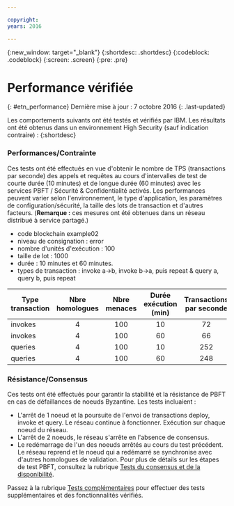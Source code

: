 ```yaml
---

copyright:
years: 2016

---
```


{:new_window: target="_blank"}
{:shortdesc: .shortdesc}
{:codeblock: .codeblock}
{:screen: .screen}
{:pre: .pre}


# Performance vérifiée
{: #etn_performance}
Dernière mise à jour : 7 octobre 2016
{: .last-updated}

Les comportements suivants ont été testés et vérifiés par IBM. 
Les résultats ont été obtenus dans un environnement High Security (sauf indication contraire) :
{:shortdesc}

### Performances/Contrainte

Ces tests ont été effectués en vue d'obtenir le nombre de TPS (transactions par seconde) des appels et requêtes au cours d'intervalles de test de courte durée (10 minutes) et de longue durée (60 minutes) avec les services PBFT / Sécurité & Confidentialité activés.  Les performances peuvent varier selon l'environnement, le type d'application, les paramètres de configuration/sécurité, la taille des lots de transaction et d'autres facteurs.  (**Remarque :** ces mesures ont été obtenues dans un réseau distribué à service partagé.)

- code blockchain example02
- niveau de consignation : error
- nombre d'unités d'exécution : 100
- taille de lot : 1000
- durée : 10 minutes et 60 minutes.
- types de transaction : invoke a->b, invoke b->a, puis repeat & query a, query b, puis repeat

| Type transaction | Nbre homologues | Nbre menaces | Durée exécution (min) | Transactions par seconde |
| ---------- |:-------:|:-----:|:------:|:------:|
| invokes   |  4  | 100 | 10 | 72  |
| invokes   |  4  | 100 | 60 | 66  |
| queries   |  4  | 100 | 10 | 252 |
| queries   |  4  | 100 | 60 | 248 |

### Résistance/Consensus

Ces tests ont été effectués pour garantir la stabilité et la résistance de PBFT en cas de défaillances de noeuds Byzantine.  Les tests incluaient :

- L'arrêt de 1 noeud et la poursuite de l'envoi de transactions deploy, invoke et query.  Le réseau continue à fonctionner. Exécution sur chaque noeud du réseau.
- L'arrêt de 2 noeuds, le réseau s'arrête en l'absence de consensus.
- Le redémarrage de l'un des noeuds arrêtés au cours du test précédent.  Le réseau reprend et le noeud qui a redémarré se synchronise avec d'autres homologues de validation. Pour plus de détails sur les étapes de test PBFT, consultez la rubrique [Tests du consensus et de la disponibilité](etn_pbft.html).

Passez à la rubrique [Tests complémentaires](etn_next.html) pour effectuer des tests supplémentaires et des fonctionnalités vérifiés.  
